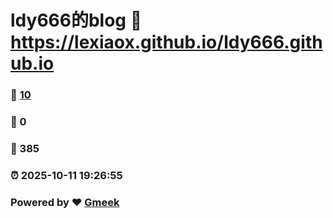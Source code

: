 # ldy666的blog :link: https://lexiaox.github.io/ldy666.github.io 
### :page_facing_up: [10](https://lexiaox.github.io/ldy666.github.io/tag.html) 
### :speech_balloon: 0 
### :hibiscus: 385 
### :alarm_clock: 2025-10-11 19:26:55 
### Powered by :heart: [Gmeek](https://github.com/Meekdai/Gmeek)
